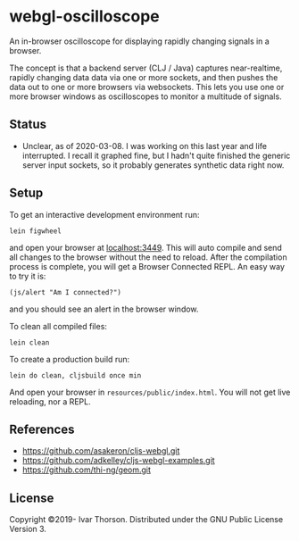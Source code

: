 # webgl-oscilloscope

An in-browser oscilloscope for displaying rapidly changing signals in a browser.

The concept is that a backend server (CLJ / Java) captures near-realtime, rapidly changing data data via one or more sockets, and then pushes the data out to one or more browsers via websockets. This lets you use one or more browser windows as oscilloscopes to monitor a multitude of signals.
   
## Status

- Unclear, as of 2020-03-08. I was working on this last year and life interrupted. I recall it graphed fine, but I hadn't quite finished the generic server input sockets, so it probably generates synthetic data right now.

## Setup

To get an interactive development environment run:

    lein figwheel

and open your browser at [localhost:3449](http://localhost:3449/).
This will auto compile and send all changes to the browser without the
need to reload. After the compilation process is complete, you will
get a Browser Connected REPL. An easy way to try it is:

    (js/alert "Am I connected?")

and you should see an alert in the browser window.

To clean all compiled files:

    lein clean

To create a production build run:

    lein do clean, cljsbuild once min

And open your browser in `resources/public/index.html`. You will not get live reloading, nor a REPL. 

## References

- https://github.com/asakeron/cljs-webgl.git
- https://github.com/adkelley/cljs-webgl-examples.git
- https://github.com/thi-ng/geom.git


## License

Copyright ©2019- Ivar Thorson. Distributed under the GNU Public License Version 3.
